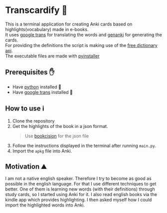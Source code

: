 # Transcardify 🌠
This is a terminal application for creating Anki cards based on highlights(vocabulary) made in e-books.   
It uses [google trans](https://pypi.org/project/googletrans/) for translating the words and [genanki](https://github.com/kerrickstaley/genanki) for generating the cards.  
For providing the definitions the script is making use of the [free dictionary api](https://dictionaryapi.dev/).  
The executable files are made with [pyinstaller](https://pyinstaller.org/en/stable/)


## Prerequisites ✋
- Have [python](https://www.python.org/downloads/) installed 🐍
- Have [google trans](https://pypi.org/project/googletrans/) installed 💬

## How to use ℹ️
1. Clone the repository
2. Get the highlights of the book in a json format.
    > Use [bookcision](https://readwise.io/bookcision) for the json file 
3. Follow the instructions displayed in the terminal after running `main.py`.
4. Import the `apkg` file into Anki.

## Motivation ⛰️
I am not a native english speaker. Therefore I try to become as good as possible in the english language. For that I use different techniques to get better. One of them is learning new words (with their definitions) through study cards, so I started using Anki for it. I also read english books via the kindle app which provides highlighting. I then asked myself how I could import the highlighted words into Anki.
